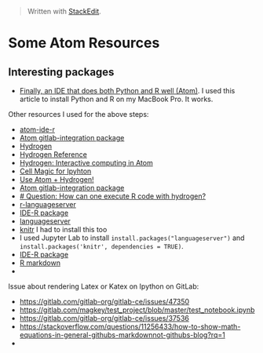 > Written with [StackEdit](https://stackedit.io/).

# Some Atom Resources

## Interesting packages

- [Finally, an IDE that does both Python and R well (Atom)](https://jstaf.github.io/2018/03/25/atom-ide.html). I used this article to install Python and R on my MacBook Pro. It works.

Other resources I used for the above steps:

- [atom-ide-r](https://github.com/REditorSupport/atom-ide-r)
- [Atom gitlab-integration package]()
- [Hydrogen](https://nteract.gitbooks.io/hydrogen/content/)
- [Hydrogen Reference](https://nteract.gitbooks.io/hydrogen/)
- [Hydrogen: Interactive computing in Atom](https://blog.nteract.io/hydrogen-interactive-computing-in-atom-89d291bcc4dd)
- [Cell Magic for Ipyhton](https://ipython.readthedocs.io/en/stable/interactive/magics.html)
- [Use Atom + Hydrogen!](https://acarril.github.io/posts/atom-hydrogen)
- [Atom gitlab-integration package](https://atom.io/packages/gitlab-integration)
- [# Question: How can one execute R code with hydrogen?](https://github.com/nteract/hydrogen/issues/881)
- [r-languageserver](https://anaconda.org/gwerbin/r-languageserver)
- [IDE-R package](https://atom.io/packages/ide-r)
- [languageserver](https://github.com/REditorSupport/languageserver)
- [knitr](https://github.com/yihui/knitr) I had to install this too
- I used Jupyter Lab to install `install.packages("languageserver")` and `install.packages('knitr', dependencies = TRUE)`. 
- [IDE-R package](https://atom.io/packages/ide-r)
- [R markdown](https://rmarkdown.rstudio.com/lesson-1.html)
- 

Issue about rendering Latex or Katex on Ipython on GitLab:

- https://gitlab.com/gitlab-org/gitlab-ce/issues/47350
- https://gitlab.com/magkey/test_project/blob/master/test_notebook.ipynb
- https://gitlab.com/gitlab-org/gitlab-ce/issues/37536
- https://stackoverflow.com/questions/11256433/how-to-show-math-equations-in-general-githubs-markdownnot-githubs-blog?rq=1
- 


<!--stackedit_data:
eyJoaXN0b3J5IjpbNzg2MTc3NjEsLTE2Nzg2Njg0NF19
-->